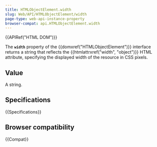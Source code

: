 ```yaml
---
title: HTMLObjectElement.width
slug: Web/API/HTMLObjectElement/width
page-type: web-api-instance-property
browser-compat: api.HTMLObjectElement.width
---
```


{{APIRef("HTML DOM")}}

The **`width`** property of the
{{domxref("HTMLObjectElement")}} interface returns a string that
reflects the {{htmlattrxref("width", "object")}} HTML attribute, specifying the
displayed width of the resource in CSS pixels.

## Value

A string.

## Specifications

{{Specifications}}

## Browser compatibility

{{Compat}}

